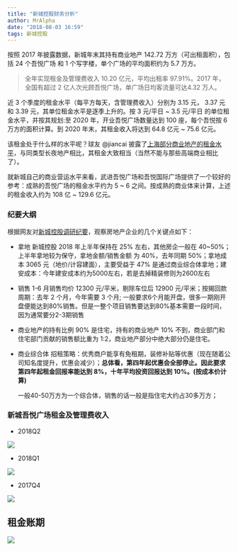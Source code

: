 ```yaml
---
title: "新城控股财务分析"
author: MrAlpha
date: "2018-08-03 16:59"
tags: 新城控股
---
```


按照 2017 年披露数据，新城年末其持有商业地产 142.72 万方（可出租面积），包括 24 个吾悦广场 和 1 个写字楼，单个广场的平均面积约为 5.7 万方。

> 全年实现租金及管理费收入 10.20 亿元，平均出租率 97.91%。2017 年，全国有超过 2 亿人次光顾吾悦广场，单广场日均客流量可达4.32 万人。

近 3 个季度的租金水平（每平方每天，含管理费收入）分别为 3.15 元， 3.37 元和 3.39 元，其单位租金水平是逐季上升的。按 3 元/平日 ~ 3.5 元/平日 的单位租金水平，并按其规划:至 2020 年，开业吾悦广场数量达到 100 座，每个吾悦按 6 万方的面积计算。到 2020 年末，其租金收入将达到 64.8 亿元 ~ 75.6 亿元。

该租金处于什么样的水平呢？球友 @jiancai 披露了[上海部分商业地产的租金水平](https://ericluo.github.io/docs/real_estate/)，与同类型长夜地产相比，其租金大致相当（当然不能与那些高端商业相比了）。

就新城自己的商业营运水平来看，武进吾悦广场和吾悦国际广场提供了一个较好的参考：成熟的吾悦广场的租金水平约为 5 ~ 6 之间。按成熟的商业体来计算，上述的租金收入约为 108 亿 ~ 129.6 亿元。

### 纪要大纲

根据网友对[新城控股调研纪要](https://xueqiu.com/1430842272/111112955)，观察房地产企业的几个关键点如下：

  - 拿地
    新城控股 2018 年上半年保持在 25% 左右，其他房企一般在 40~50%；上半年拿地较为保守，拿地金额/销售金额 为 40%，去年同期 50%；拿地成本 3065 元（地价/计容建面），主要受益于 47% 是通过商业综合体拿地；建安成本：今年建安成本约为5000左右，若是去掉精装修则为2600左右

  - 销售
    1-6 月销售均价 12300 元/平米，剔除车位后 12900 元/平米；按揭回款周期：去年 2 个月，今年需要 3 个月; 一般要求6个月能开盘，很多一期刚开盘便能达到80%销售。但是一整个项目销售要达到80%基本需要一段时间，因为通常要分2-3期销售

  - 商业地产的持有比例
    90% 是住宅，持有的商业地产 10% 不到，商业部门和住宅部门贡献的销售额比重为 1:2，商业地产部分中绝大部分仍是住宅。

  - 商业综合体
    招租策略：优秀商户能享有免租期，装修补贴等优惠（现在随着公司知名度提升，优惠会减少）；**总体看，第四年起优惠会全部停止。因此要求第四年起租金回报率能达到 8%，十年平均投资回报达到 10%。(按成本价计算)**

    一般40-50万方为一个综合体，销售的话一般是指住宅大约占30多万方；

### 新城吾悦广场租金及管理费收入

- 2018Q2

![](http://7xonmk.com1.z0.glb.clouddn.com/2018-08-03_17-12-36.png)

- 2018Q1

![](http://7xonmk.com1.z0.glb.clouddn.com/2018-08-03_17-05-12.png)

- 2017Q4

![](http://7xonmk.com1.z0.glb.clouddn.com/2018-08-03_18-34-17.png)

## 租金账期

![](http://7xonmk.com1.z0.glb.clouddn.com/2018-08-03_17-21-10.png)
